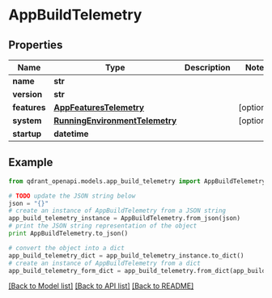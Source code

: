 # AppBuildTelemetry


## Properties
Name | Type | Description | Notes
------------ | ------------- | ------------- | -------------
**name** | **str** |  | 
**version** | **str** |  | 
**features** | [**AppFeaturesTelemetry**](AppFeaturesTelemetry.md) |  | [optional] 
**system** | [**RunningEnvironmentTelemetry**](RunningEnvironmentTelemetry.md) |  | [optional] 
**startup** | **datetime** |  | 

## Example

```python
from qdrant_openapi.models.app_build_telemetry import AppBuildTelemetry

# TODO update the JSON string below
json = "{}"
# create an instance of AppBuildTelemetry from a JSON string
app_build_telemetry_instance = AppBuildTelemetry.from_json(json)
# print the JSON string representation of the object
print AppBuildTelemetry.to_json()

# convert the object into a dict
app_build_telemetry_dict = app_build_telemetry_instance.to_dict()
# create an instance of AppBuildTelemetry from a dict
app_build_telemetry_form_dict = app_build_telemetry.from_dict(app_build_telemetry_dict)
```
[[Back to Model list]](../README.md#documentation-for-models) [[Back to API list]](../README.md#documentation-for-api-endpoints) [[Back to README]](../README.md)


